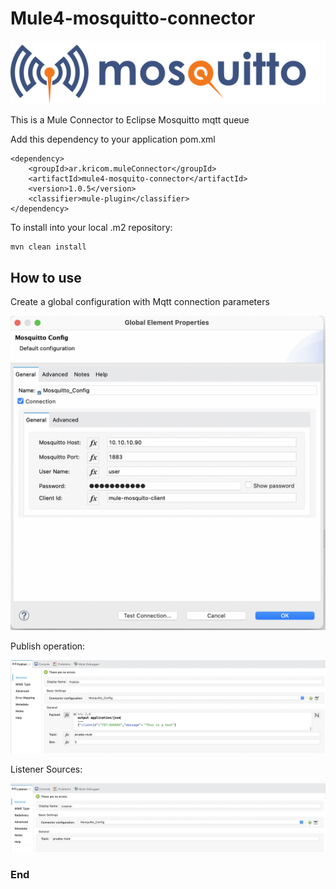 # Mule4-mosquitto-connector
![](documentation/mosquitto-text-side-28.png)

This is a Mule Connector to Eclipse Mosquitto mqtt queue


Add this dependency to your application pom.xml

```
<dependency>
    <groupId>ar.kricom.muleConnector</groupId>
    <artifactId>mule4-mosquito-connector</artifactId>
    <version>1.0.5</version>
    <classifier>mule-plugin</classifier>
</dependency>
```

To install into your local .m2 repository:
```
mvn clean install
```
## How to use

Create a global configuration with Mqtt connection parameters

![](documentation/general.png)

Publish operation:

![](documentation/Publish.png)

Listener Sources:

![](documentation/Listener.png)

### End
